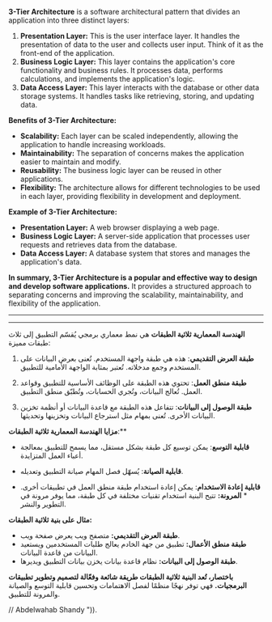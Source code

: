 **3-Tier Architecture** is a software architectural pattern that divides an application into three distinct layers:

1. **Presentation Layer:** This is the user interface layer. It handles the presentation of data to the user and collects user input. Think of it as the front-end of the application.
2. **Business Logic Layer:** This layer contains the application's core functionality and business rules. It processes data, performs calculations, and implements the application's logic.
3. **Data Access Layer:** This layer interacts with the database or other data storage systems. It handles tasks like retrieving, storing, and updating data.

**Benefits of 3-Tier Architecture:**

* **Scalability:** Each layer can be scaled independently, allowing the application to handle increasing workloads.
* **Maintainability:** The separation of concerns makes the application easier to maintain and modify.
* **Reusability:** The business logic layer can be reused in other applications.
* **Flexibility:** The architecture allows for different technologies to be used in each layer, providing flexibility in development and deployment.

**Example of 3-Tier Architecture:**

* **Presentation Layer:** A web browser displaying a web page.
* **Business Logic Layer:** A server-side application that processes user requests and retrieves data from the database.
* **Data Access Layer:** A database system that stores and manages the application's data.

**In summary, 3-Tier Architecture is a popular and effective way to design and develop software applications.** It provides a structured approach to separating concerns and improving the scalability, maintainability, and flexibility of the application.

---
---

**الهندسة المعمارية ثلاثية الطبقات** هي نمط معماري برمجي يُقسّم التطبيق إلى ثلاث طبقات مميزة:

1. **طبقة العرض التقديمي**: هذه هي طبقة واجهة المستخدم. تُعنى بعرض البيانات على المستخدم وجمع مدخلاته. تُعتبر بمثابة الواجهة الأمامية للتطبيق.

2. **طبقة منطق العمل**: تحتوي هذه الطبقة على الوظائف الأساسية للتطبيق وقواعد العمل. تُعالج البيانات، وتُجري الحسابات، وتُطبّق منطق التطبيق.

3. **طبقة الوصول إلى البيانات**: تتفاعل هذه الطبقة مع قاعدة البيانات أو أنظمة تخزين البيانات الأخرى. تُعنى بمهام مثل استرجاع البيانات وتخزينها وتحديثها.

**مزايا الهندسة المعمارية ثلاثية الطبقات**:**

* **قابلية التوسع**: يمكن توسيع كل طبقة بشكل مستقل، مما يسمح للتطبيق بمعالجة أعباء العمل المتزايدة.

* **قابلية الصيانة**: يُسهّل فصل المهام صيانة التطبيق وتعديله.

* **قابلية إعادة الاستخدام**: يمكن إعادة استخدام طبقة منطق العمل في تطبيقات أخرى. * **المرونة:** تتيح البنية استخدام تقنيات مختلفة في كل طبقة، مما يوفر مرونة في التطوير والنشر.

**مثال على بنية ثلاثية الطبقات:**

* **طبقة العرض التقديمي:** متصفح ويب يعرض صفحة ويب.
* **طبقة منطق الأعمال:** تطبيق من جهة الخادم يعالج طلبات المستخدمين ويستعيد البيانات من قاعدة البيانات.
* **طبقة الوصول إلى البيانات:** نظام قاعدة بيانات يخزن بيانات التطبيق ويديرها.

**باختصار، تُعد البنية ثلاثية الطبقات طريقة شائعة وفعّالة لتصميم وتطوير تطبيقات البرمجيات.** فهي توفر نهجًا منظمًا لفصل الاهتمامات وتحسين قابلية التوسع والصيانة والمرونة للتطبيق.


// Abdelwahab Shandy ")).